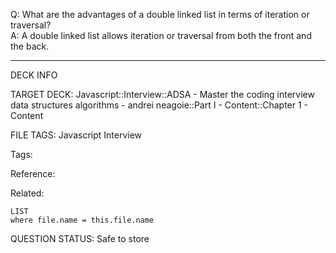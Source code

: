 Q: What are the advantages of a double linked list in terms of iteration or traversal?  
A: A double linked list allows iteration or traversal from both the front and the back.
<!--ID: 1690376047742-->

---

DECK INFO

TARGET DECK: Javascript::Interview::ADSA - Master the coding interview data structures algorithms - andrei neagoie::Part I - Content::Chapter 1 - Content

FILE TAGS: Javascript Interview

Tags:

Reference:

Related:

```dataview
LIST
where file.name = this.file.name
```

QUESTION STATUS: Safe to store